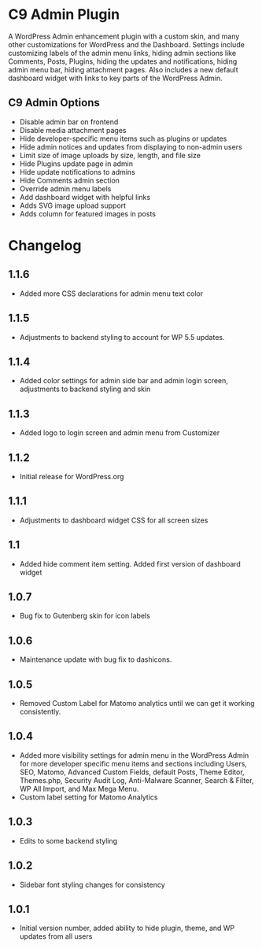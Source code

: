 # C9 Admin Plugin

A WordPress Admin enhancement plugin with a custom skin, and many other customizations for WordPress and the Dashboard. Settings include customizing labels of the admin menu links, hiding admin sections like Comments, Posts, Plugins, hiding the updates and notifications, hiding admin menu bar, hiding attachment pages. Also includes a new default dashboard widget with links to key parts of the WordPress Admin.

## C9 Admin Options

-   Disable admin bar on frontend
-   Disable media attachment pages
-   Hide developer-specific menu items such as plugins or updates
-   Hide admin notices and updates from displaying to non-admin users
-   Limit size of image uploads by size, length, and file size
-   Hide Plugins update page in admin
-   Hide update notifications to admins
-   Hide Comments admin section
-   Override admin menu labels
-   Add dashboard widget with helpful links
-   Adds SVG image upload support
-   Adds column for featured images in posts

# Changelog

## 1.1.6

- Added more CSS declarations for admin menu text color

## 1.1.5

- Adjustments to backend styling to account for WP 5.5 updates.

## 1.1.4 

- Added color settings for admin side bar and admin login screen, adjustments to backend styling and skin

## 1.1.3
- Added logo to login screen and admin menu from Customizer

## 1.1.2

- Initial release for WordPress.org

## 1.1.1

- Adjustments to dashboard widget CSS for all screen sizes

## 1.1

- Added hide comment item setting. Added first version of dashboard widget

## 1.0.7

-   Bug fix to Gutenberg skin for icon labels

## 1.0.6

-   Maintenance update with bug fix to dashicons.

## 1.0.5

-   Removed Custom Label for Matomo analytics until we can get it working consistently.

## 1.0.4

-   Added more visibility settings for admin menu in the WordPress Admin for more developer specific menu items and sections including Users, SEO, Matomo, Advanced Custom Fields, default Posts, Theme Editor, Themes.php, Security Audit Log, Anti-Malware Scanner, Search & Filter, WP All Import, and Max Mega Menu.
-   Custom label setting for Matomo Analytics

## 1.0.3

-   Edits to some backend styling

## 1.0.2

-   Sidebar font styling changes for consistency

## 1.0.1

-   Initial version number, added ability to hide plugin, theme, and WP updates from all users

